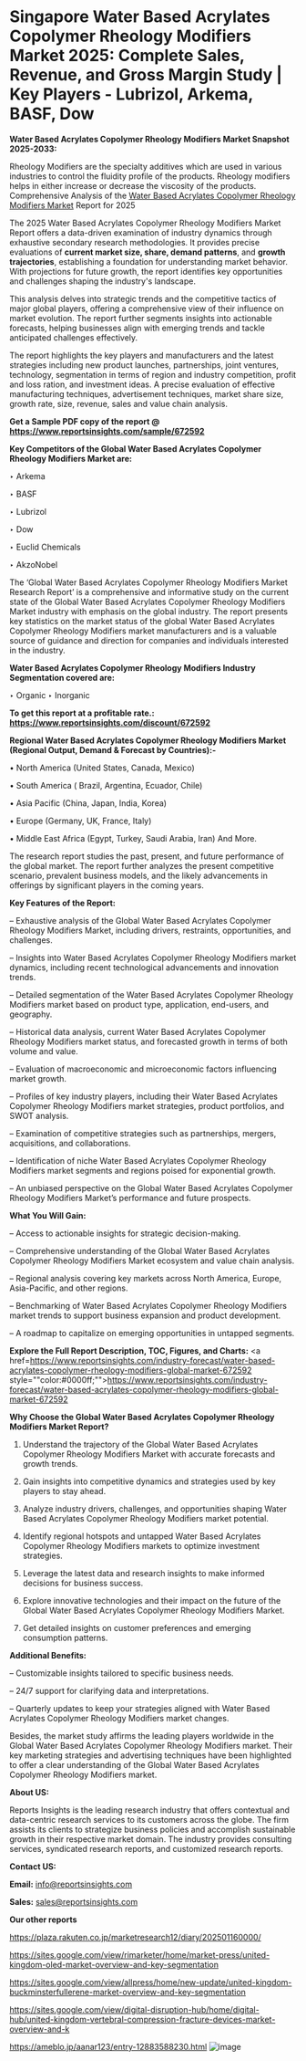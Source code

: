 # Singapore Water Based Acrylates Copolymer Rheology Modifiers Market 2025: Complete Sales, Revenue, and Gross Margin Study | Key Players - Lubrizol, Arkema, BASF, Dow

<strong>Water Based Acrylates Copolymer Rheology Modifiers Market Snapshot 2025-2033:</strong>

Rheology Modifiers are the specialty additives which are used in various industries to control the fluidity profile of the products. Rheology modifiers helps in either increase or decrease the viscosity of the products. Comprehensive Analysis of the <a href=https://www.reportsinsights.com/sample/672592>Water Based Acrylates Copolymer Rheology Modifiers Market</a> Report for 2025

The 2025 Water Based Acrylates Copolymer Rheology Modifiers Market Report offers a data-driven examination of industry dynamics through exhaustive secondary research methodologies. It provides precise evaluations of <strong>current market size, share, demand patterns</strong>, and <strong>growth trajectories</strong>, establishing a foundation for understanding market behavior. With projections for future growth, the report identifies key opportunities and challenges shaping the industry's landscape.

This analysis delves into strategic trends and the competitive tactics of major global players, offering a comprehensive view of their influence on market evolution. The report further segments insights into actionable forecasts, helping businesses align with emerging trends and tackle anticipated challenges effectively.

The report highlights the key players and manufacturers and the latest strategies including new product launches, partnerships, joint ventures, technology, segmentation in terms of region and industry competition, profit and loss ration, and investment ideas. A precise evaluation of effective manufacturing techniques, advertisement techniques, market share size, growth rate, size, revenue, sales and value chain analysis.

<strong>Get a Sample PDF copy of the report @ <a href=https://www.reportsinsights.com/sample/672592 style=color:#0000ff;>https://www.reportsinsights.com/sample/672592</a></strong>

<strong>Key Competitors of the Global Water Based Acrylates Copolymer Rheology Modifiers Market are:</strong>

‣ Arkema

‣ BASF

‣ Lubrizol

‣ Dow

‣ Euclid Chemicals

‣ AkzoNobel

The ‘Global Water Based Acrylates Copolymer Rheology Modifiers Market Research Report’ is a comprehensive and informative study on the current state of the Global Water Based Acrylates Copolymer Rheology Modifiers Market industry with emphasis on the global industry. The report presents key statistics on the market status of the global Water Based Acrylates Copolymer Rheology Modifiers market manufacturers and is a valuable source of guidance and direction for companies and individuals interested in the industry.

<strong>Water Based Acrylates Copolymer Rheology Modifiers Industry Segmentation covered are:</strong>

‣ Organic
‣ Inorganic

<strong>To get this report at a profitable rate.: <a href=https://www.reportsinsights.com/discount/672592 style=color:#0000ff;>https://www.reportsinsights.com/discount/672592</a></strong>

<strong>Regional Water Based Acrylates Copolymer Rheology Modifiers Market (Regional Output, Demand &amp; Forecast by Countries):-</strong>

• North America (United States, Canada, Mexico)

• South America ( Brazil, Argentina, Ecuador, Chile)

• Asia Pacific (China, Japan, India, Korea)

• Europe (Germany, UK, France, Italy)

• Middle East Africa (Egypt, Turkey, Saudi Arabia, Iran) And More.

The research report studies the past, present, and future performance of the global market. The report further analyzes the present competitive scenario, prevalent business models, and the likely advancements in offerings by significant players in the coming years.

<strong>Key Features of the Report:</strong>

– Exhaustive analysis of the Global Water Based Acrylates Copolymer Rheology Modifiers Market, including drivers, restraints, opportunities, and challenges.

– Insights into Water Based Acrylates Copolymer Rheology Modifiers market dynamics, including recent technological advancements and innovation trends.

– Detailed segmentation of the Water Based Acrylates Copolymer Rheology Modifiers market based on product type, application, end-users, and geography.

– Historical data analysis, current Water Based Acrylates Copolymer Rheology Modifiers market status, and forecasted growth in terms of both volume and value.

– Evaluation of macroeconomic and microeconomic factors influencing market growth.

– Profiles of key industry players, including their Water Based Acrylates Copolymer Rheology Modifiers market strategies, product portfolios, and SWOT analysis.

– Examination of competitive strategies such as partnerships, mergers, acquisitions, and collaborations.

– Identification of niche Water Based Acrylates Copolymer Rheology Modifiers market segments and regions poised for exponential growth.

– An unbiased perspective on the Global Water Based Acrylates Copolymer Rheology Modifiers Market’s performance and future prospects.

<strong>What You Will Gain:</strong>

– Access to actionable insights for strategic decision-making.

– Comprehensive understanding of the Global Water Based Acrylates Copolymer Rheology Modifiers Market ecosystem and value chain analysis.

– Regional analysis covering key markets across North America, Europe, Asia-Pacific, and other regions.

– Benchmarking of Water Based Acrylates Copolymer Rheology Modifiers market trends to support business expansion and product development.

– A roadmap to capitalize on emerging opportunities in untapped segments.

<strong>Explore the Full Report Description, TOC, Figures, and Charts:</strong>
<a href=https://www.reportsinsights.com/industry-forecast/water-based-acrylates-copolymer-rheology-modifiers-global-market-672592 style=""color:#0000ff;"">https://www.reportsinsights.com/industry-forecast/water-based-acrylates-copolymer-rheology-modifiers-global-market-672592</a>

<strong>Why Choose the Global Water Based Acrylates Copolymer Rheology Modifiers Market Report?</strong>

1. Understand the trajectory of the Global Water Based Acrylates Copolymer Rheology Modifiers Market with accurate forecasts and growth trends.

2. Gain insights into competitive dynamics and strategies used by key players to stay ahead.

3. Analyze industry drivers, challenges, and opportunities shaping Water Based Acrylates Copolymer Rheology Modifiers market potential.

4. Identify regional hotspots and untapped Water Based Acrylates Copolymer Rheology Modifiers markets to optimize investment strategies.

5. Leverage the latest data and research insights to make informed decisions for business success.

6. Explore innovative technologies and their impact on the future of the Global Water Based Acrylates Copolymer Rheology Modifiers Market.

7. Get detailed insights on customer preferences and emerging consumption patterns.

<strong>Additional Benefits:</strong>

– Customizable insights tailored to specific business needs.

– 24/7 support for clarifying data and interpretations.

– Quarterly updates to keep your strategies aligned with Water Based Acrylates Copolymer Rheology Modifiers market changes.

Besides, the market study affirms the leading players worldwide in the Global Water Based Acrylates Copolymer Rheology Modifiers market. Their key marketing strategies and advertising techniques have been highlighted to offer a clear understanding of the Global Water Based Acrylates Copolymer Rheology Modifiers market.

<strong><strong>About US</strong>:</strong>

Reports Insights is the leading research industry that offers contextual and data-centric research services to its customers across the globe. The firm assists its clients to strategize business policies and accomplish sustainable growth in their respective market domain. The industry provides consulting services, syndicated research reports, and customized research reports.

<strong>Contact US:</strong>

<p class=><b>Email:</b> <a href=mailto:info@reportsinsights.com>info@reportsinsights.com</a></p>
<p class=><b>Sales:</b> <a href=mailto:sales@reportsinsights.com>sales@reportsinsights.com</a></p>

<strong>Our other reports</strong>

<a href=https://plaza.rakuten.co.jp/marketresearch12/diary/202501160000/>https://plaza.rakuten.co.jp/marketresearch12/diary/202501160000/</a>

<a href=https://sites.google.com/view/rimarketer/home/market-press/united-kingdom-oled-market-overview-and-key-segmentation>https://sites.google.com/view/rimarketer/home/market-press/united-kingdom-oled-market-overview-and-key-segmentation</a>

<a href=https://sites.google.com/view/allpress/home/new-update/united-kingdom-buckminsterfullerene-market-overview-and-key-segmentation>https://sites.google.com/view/allpress/home/new-update/united-kingdom-buckminsterfullerene-market-overview-and-key-segmentation</a>

<a href=https://sites.google.com/view/digital-disruption-hub/home/digital-hub/united-kingdom-vertebral-compression-fracture-devices-market-overview-and-k>https://sites.google.com/view/digital-disruption-hub/home/digital-hub/united-kingdom-vertebral-compression-fracture-devices-market-overview-and-k</a>

<a href=https://ameblo.jp/aanar123/entry-12883588230.html>https://ameblo.jp/aanar123/entry-12883588230.html</a>
![image](https://github.com/user-attachments/assets/a7e3d9fc-4ec8-4712-bcfd-11d218467b36)
